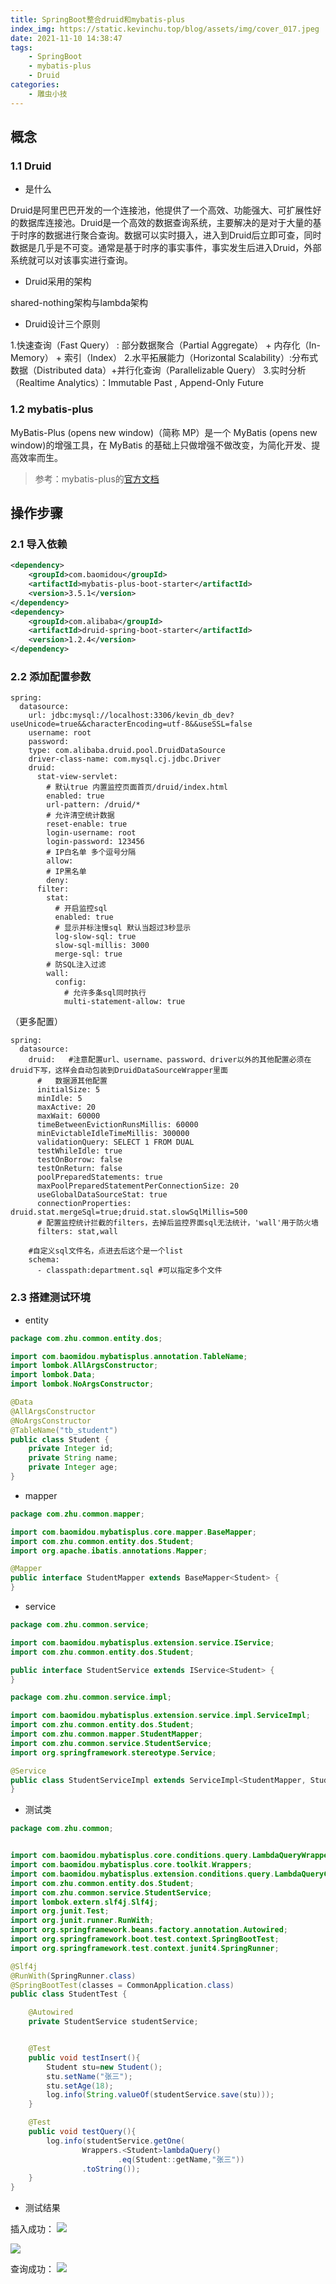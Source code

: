 ```yaml
---
title: SpringBoot整合druid和mybatis-plus
index_img: https://static.kevinchu.top/blog/assets/img/cover_017.jpeg
date: 2021-11-10 14:38:47
tags:
    - SpringBoot
    - mybatis-plus
    - Druid
categories:
    - 雕虫小技
---
```

## 概念
### 1.1 Druid

- 是什么

Druid是阿里巴巴开发的一个连接池，他提供了一个高效、功能强大、可扩展性好的数据库连接池。Druid是一个高效的数据查询系统，主要解决的是对于大量的基于时序的数据进行聚合查询。数据可以实时摄入，进入到Druid后立即可查，同时数据是几乎是不可变。通常是基于时序的事实事件，事实发生后进入Druid，外部系统就可以对该事实进行查询。

- Druid采用的架构

shared-nothing架构与lambda架构

- Druid设计三个原则

1.快速查询（Fast Query） : 部分数据聚合（Partial Aggregate） + 内存化（In-Memory） + 索引（Index）
2.水平拓展能力（Horizontal Scalability）:分布式数据（Distributed data）+并行化查询（Parallelizable Query）
3.实时分析（Realtime Analytics）：Immutable Past , Append-Only Future

### 1.2 mybatis-plus
MyBatis-Plus (opens new window)（简称 MP）是一个 MyBatis (opens new window)的增强工具，在 MyBatis 的基础上只做增强不做改变，为简化开发、提高效率而生。
>参考：mybatis-plus的[官方文档](https://baomidou.com/)

## 操作步骤
### 2.1 导入依赖
```XML
<dependency>
    <groupId>com.baomidou</groupId>
    <artifactId>mybatis-plus-boot-starter</artifactId>
    <version>3.5.1</version>
</dependency>
<dependency>
    <groupId>com.alibaba</groupId>
    <artifactId>druid-spring-boot-starter</artifactId>
    <version>1.2.4</version>
</dependency>
```

### 2.2 添加配置参数
```YML
spring:
  datasource:
    url: jdbc:mysql://localhost:3306/kevin_db_dev?useUnicode=true&&characterEncoding=utf-8&&useSSL=false
    username: root
    password: 
    type: com.alibaba.druid.pool.DruidDataSource
    driver-class-name: com.mysql.cj.jdbc.Driver
    druid:
      stat-view-servlet:
        # 默认true 内置监控页面首页/druid/index.html
        enabled: true
        url-pattern: /druid/*
        # 允许清空统计数据
        reset-enable: true
        login-username: root
        login-password: 123456
        # IP白名单 多个逗号分隔
        allow:
        # IP黑名单
        deny:
      filter:
        stat:
          # 开启监控sql
          enabled: true
          # 显示并标注慢sql 默认当超过3秒显示
          log-slow-sql: true
          slow-sql-millis: 3000
          merge-sql: true
        # 防SQL注入过滤
        wall:
          config:
            # 允许多条sql同时执行
            multi-statement-allow: true
```
（更多配置）
```YML
spring:
  datasource:
    druid:   #注意配置url、username、password、driver以外的其他配置必须在druid下写，这样会自动包装到DruidDataSourceWrapper里面
      #   数据源其他配置
      initialSize: 5
      minIdle: 5
      maxActive: 20
      maxWait: 60000
      timeBetweenEvictionRunsMillis: 60000
      minEvictableIdleTimeMillis: 300000
      validationQuery: SELECT 1 FROM DUAL
      testWhileIdle: true
      testOnBorrow: false
      testOnReturn: false
      poolPreparedStatements: true
      maxPoolPreparedStatementPerConnectionSize: 20
      useGlobalDataSourceStat: true
      connectionProperties: druid.stat.mergeSql=true;druid.stat.slowSqlMillis=500
      # 配置监控统计拦截的filters，去掉后监控界面sql无法统计，'wall'用于防火墙
      filters: stat,wall

    #自定义sql文件名，点进去后这个是一个list
    schema:
      - classpath:department.sql #可以指定多个文件
```

### 2.3 搭建测试环境

- entity

```JAVA
package com.zhu.common.entity.dos;

import com.baomidou.mybatisplus.annotation.TableName;
import lombok.AllArgsConstructor;
import lombok.Data;
import lombok.NoArgsConstructor;

@Data
@AllArgsConstructor
@NoArgsConstructor
@TableName("tb_student")
public class Student {
    private Integer id;
    private String name;
    private Integer age;
}

```

- mapper

```JAVA
package com.zhu.common.mapper;

import com.baomidou.mybatisplus.core.mapper.BaseMapper;
import com.zhu.common.entity.dos.Student;
import org.apache.ibatis.annotations.Mapper;

@Mapper
public interface StudentMapper extends BaseMapper<Student> {
}

```

- service

```JAVA
package com.zhu.common.service;

import com.baomidou.mybatisplus.extension.service.IService;
import com.zhu.common.entity.dos.Student;

public interface StudentService extends IService<Student> {
}
```

```JAVA
package com.zhu.common.service.impl;

import com.baomidou.mybatisplus.extension.service.impl.ServiceImpl;
import com.zhu.common.entity.dos.Student;
import com.zhu.common.mapper.StudentMapper;
import com.zhu.common.service.StudentService;
import org.springframework.stereotype.Service;

@Service
public class StudentServiceImpl extends ServiceImpl<StudentMapper, Student> implements StudentService {
}

```

- 测试类

```JAVA
package com.zhu.common;


import com.baomidou.mybatisplus.core.conditions.query.LambdaQueryWrapper;
import com.baomidou.mybatisplus.core.toolkit.Wrappers;
import com.baomidou.mybatisplus.extension.conditions.query.LambdaQueryChainWrapper;
import com.zhu.common.entity.dos.Student;
import com.zhu.common.service.StudentService;
import lombok.extern.slf4j.Slf4j;
import org.junit.Test;
import org.junit.runner.RunWith;
import org.springframework.beans.factory.annotation.Autowired;
import org.springframework.boot.test.context.SpringBootTest;
import org.springframework.test.context.junit4.SpringRunner;

@Slf4j
@RunWith(SpringRunner.class)
@SpringBootTest(classes = CommonApplication.class)
public class StudentTest {

    @Autowired
    private StudentService studentService;


    @Test
    public void testInsert(){
        Student stu=new Student();
        stu.setName("张三");
        stu.setAge(18);
        log.info(String.valueOf(studentService.save(stu)));
    }

    @Test
    public void testQuery(){
        log.info(studentService.getOne(
                Wrappers.<Student>lambdaQuery()
                        .eq(Student::getName,"张三"))
                .toString());
    }
}

```

- 测试结果

插入成功：
![](https://static.kevinchu.top/blog/public/20220526153659.png)

![](https://static.kevinchu.top/blog/public/20220526153756.png)


查询成功：
![](https://static.kevinchu.top/blog/public/20220526153858.png)